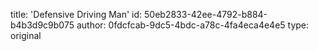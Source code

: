 title: 'Defensive Driving Man'
id: 50eb2833-42ee-4792-b884-b4b3d9c9b075
author: 0fdcfcab-9dc5-4bdc-a78c-4fa4eca4e4e5
type: original
